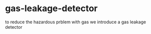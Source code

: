 # gas-leakage-detector
to reduce the hazardous prblem with gas we introduce a gas  leakage detector

